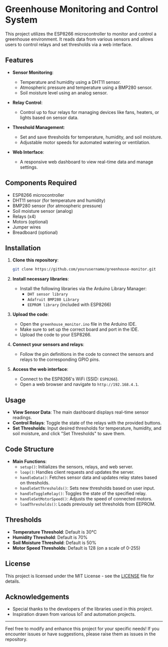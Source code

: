 
# Greenhouse Monitoring and Control System

This project utilizes the ESP8266 microcontroller to monitor and control a greenhouse environment. It reads data from various sensors and allows users to control relays and set thresholds via a web interface.

## Features

- **Sensor Monitoring**:
  - Temperature and humidity using a DHT11 sensor.
  - Atmospheric pressure and temperature using a BMP280 sensor.
  - Soil moisture level using an analog sensor.

- **Relay Control**:
  - Control up to four relays for managing devices like fans, heaters, or lights based on sensor data.

- **Threshold Management**:
  - Set and save thresholds for temperature, humidity, and soil moisture.
  - Adjustable motor speeds for automated watering or ventilation.

- **Web Interface**:
  - A responsive web dashboard to view real-time data and manage settings.

## Components Required

- ESP8266 microcontroller
- DHT11 sensor (for temperature and humidity)
- BMP280 sensor (for atmospheric pressure)
- Soil moisture sensor (analog)
- Relays (x4)
- Motors (optional)
- Jumper wires
- Breadboard (optional)

## Installation

1. **Clone this repository**:
   ```bash
   git clone https://github.com/yourusername/greenhouse-monitor.git
   ```

2. **Install necessary libraries**:
   - Install the following libraries via the Arduino Library Manager:
     - `DHT sensor library`
     - `Adafruit BMP280 Library`
     - `EEPROM library` (included with ESP8266)

3. **Upload the code**:
   - Open the `greenhouse_monitor.ino` file in the Arduino IDE.
   - Make sure to set up the correct board and port in the IDE.
   - Upload the code to your ESP8266.

4. **Connect your sensors and relays**:
   - Follow the pin definitions in the code to connect the sensors and relays to the corresponding GPIO pins.

5. **Access the web interface**:
   - Connect to the ESP8266's WiFi (SSID: `ESP8266`).
   - Open a web browser and navigate to `http://192.168.4.1`.

## Usage

- **View Sensor Data**: The main dashboard displays real-time sensor readings.
- **Control Relays**: Toggle the state of the relays with the provided buttons.
- **Set Thresholds**: Input desired thresholds for temperature, humidity, and soil moisture, and click "Set Thresholds" to save them.

## Code Structure

- **Main Functions**:
  - `setup()`: Initializes the sensors, relays, and web server.
  - `loop()`: Handles client requests and updates the server.
  - `handleData()`: Fetches sensor data and updates relay states based on thresholds.
  - `handleSetThresholds()`: Sets new thresholds based on user input.
  - `handleToggleRelay()`: Toggles the state of the specified relay.
  - `handleSetMotorSpeed()`: Adjusts the speed of connected motors.
  - `loadThresholds()`: Loads previously set thresholds from EEPROM.

## Thresholds

- **Temperature Threshold**: Default is 30°C
- **Humidity Threshold**: Default is 70%
- **Soil Moisture Threshold**: Default is 50%
- **Motor Speed Thresholds**: Default is 128 (on a scale of 0-255)

## License

This project is licensed under the MIT License - see the [LICENSE](LICENSE) file for details.

## Acknowledgements

- Special thanks to the developers of the libraries used in this project.
- Inspiration drawn from various IoT and automation projects.

---

Feel free to modify and enhance this project for your specific needs! If you encounter issues or have suggestions, please raise them as issues in the repository.
```

